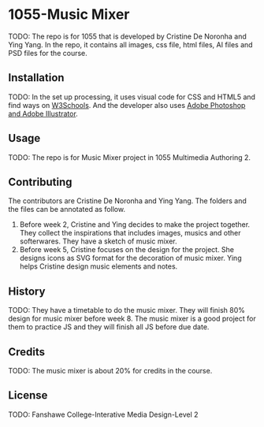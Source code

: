 # 1055-Music Mixer

TODO: The repo is for 1055 that is developed by Cristine De Noronha and Ying Yang. In the repo, it contains all images, css file, html files, AI files and PSD files for the course.

## Installation
TODO: In the set up processing, it uses visual code for CSS and HTML5 and find ways on [W3Schools](https://www.w3schools.com/). 
And the developer also uses [Adobe Photoshop and Adobe Illustrator](https://www.adobe.com/ca_fr/).

## Usage
TODO: The repo is for Music Mixer project in 1055 Multimedia Authoring 2.

## Contributing
The contributors are Cristine De Noronha and Ying Yang. The folders and the files can be annotated as follow.
1. Before week 2, Cristine and Ying decides to make the project together. They collect the inspirations that includes images, musics and other softerwares. They have a sketch of music mixer.
2. Before week 5, Cristine focuses on the design for the project. She designs icons as SVG format for the decoration of music mixer. Ying helps Cristine design music elements and notes. 

## History
TODO: They have a timetable to do the music mixer. They will finish 80% design for music mixer before week 8. The music mixer is a good project for them to practice JS and they will finish all JS before due date.
## Credits
TODO: The music mixer is about 20% for credits in the course.

## License
TODO: Fanshawe College-Interative Media Design-Level 2
